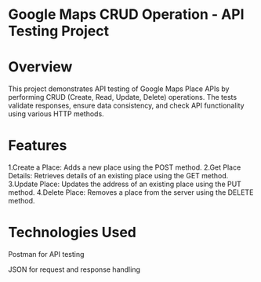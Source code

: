 # Google Maps CRUD Operation - API Testing Project

# Overview
This project demonstrates API testing of Google Maps Place APIs by performing CRUD (Create, Read, Update, Delete) operations. The tests validate responses, ensure data consistency, and check API functionality using various HTTP methods.

# Features
1.Create a Place: Adds a new place using the POST method.
2.Get Place Details: Retrieves details of an existing place using the GET method.
3.Update Place: Updates the address of an existing place using the PUT method.
4.Delete Place: Removes a place from the server using the DELETE method.

# Technologies Used
Postman for API testing 

JSON for request and response handling
